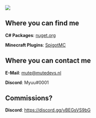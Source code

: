 <img src="http://cdn.myuuiii.com/portfolio_v2.png" />

<!--  -->

## Where you can find me

**C# Packages**: [nuget.org](https://www.nuget.org/profiles/Myuuiii)

**Minecraft Plugins**: [SpigotMC](https://www.spigotmc.org/members/myuuiii.1574464/)



## Where you can contact me

**E-Mail**: mute@mutedevs.nl

**Discord**: Myuu#0001



## Commissions?

**Discord**: https://discord.gg/yBEGsVS9bG
